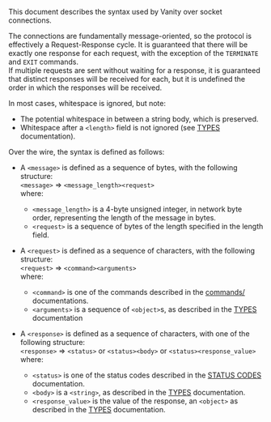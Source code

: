 This document describes the syntax used by Vanity over socket connections.

The connections are fundamentally message-oriented, so the protocol is effectively a Request-Response cycle.
It is guaranteed that there will be exactly one response for each request, with the exception of the `TERMINATE` and `EXIT` commands.  
If multiple requests are sent without waiting for a response, it is guaranteed that distinct responses will be received for each, but it is undefined the order in which the responses will be received.


In most cases, whitespace is ignored, but note:
- The potential whitespace in between a string body, which is preserved.
- Whitespace after a `<length>` field is not ignored (see [TYPES](./TYPES) documentation).


Over the wire, the syntax is defined as follows:
- A `<message>` is defined as a sequence of bytes, with the following structure:  
`<message>` => `<message_length><request>  `  
where:  
  - `<message_length>` is a 4-byte unsigned integer, in network byte order, representing the length of the message in bytes.  
  - `<request>` is a sequence of bytes of the length specified in the length field.

- A `<request>` is defined as a sequence of characters, with the following structure:  
`<request>` => `<command><arguments>  `  
where:
    - `<command>` is one of the commands described in the [commands/](./commands/) documentations.
    - `<arguments>` is a sequence of `<object>`s, as described in the [TYPES](./TYPES) documentation

- A `<response>` is defined as a sequence of characters, with one of the following structure:  
`<response>` => `<status>` or `<status><body>` or `<status><response_value>`  
where:
    - `<status>` is one of the status codes described in the [STATUS CODES](./STATUS_CODES) documentation.
    - `<body>` is a `<string>`, as described in the [TYPES](./TYPES) documentation.
    - `<response_value>` is the value of the response, an `<object>` as described in the [TYPES](./TYPES) documentation.
